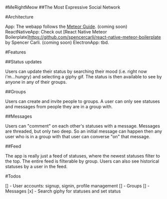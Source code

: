 #MeRightMeow
##The Most Expressive Social Network

#Architecture

App: The webapp follows the [Meteor Guide](http://guide.meteor.com/structure.html).
(coming soon) ReactNativeApp: Check out [React Native Meteor Boilerplate]https://github.com/spencercarli/react-native-meteor-boilerplate by Spencer Carli.
(coming soon) ElectronApp: tbd.

#Features

##Status updates

Users can update their status by searching their mood (i.e. right now i'm...hungry) and selecting a giphy gif. The status is then available to see by anyone in any of their groups.

##Groups

Users can create and invite people to groups. A user can only see statuses and messages from people they are in a group with.

##Messages

Users can "comment" on each other's statuses with a message. Messages are threaded, but only two deep. So an initial message can happen then any user who is in a group with that user can converse "on" that message.

##Feed

The app is really just a feed of statuses, where the newest statuses filter to the top. The entire feed is filterable by group. Users can also see historical statuses by a user in the feed.

#Todos

[] - User accounts: signup, signin, profile management
[] - Groups
[] - Messages
[x] - Search giphy for statuses and set status
